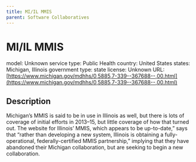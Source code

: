 ```yaml
---
title: MI/IL MMIS
parent: Software Collaboratives
---
```


# MI/IL MMIS

model: Unknown
service type: Public Health
country: United States
states: Michigan, Illinois
government type: state
license: Unknown
URL: [https://www.michigan.gov/mdhhs/0,5885,7-339--367688--,00.html](https://www.michigan.gov/mdhhs/0,5885,7-339--367688--,00.html)

## Description
Michigan’s MMIS is said to be in use in Illinois as well, but there is lots of coverage of initial efforts in 2013–15, but little coverage of how that turned out. The website for Illinois’ MMIS, which appears to be up-to-date,” says that “rather than developing a new system, Illinois is obtaining a fully-operational, federally-certified MMIS partnership,” implying that they have abandoned their Michigan collaboration, but are seeking to begin a new collaboration.
